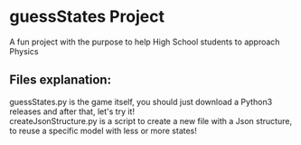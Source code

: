 # guessStates Project
A fun project with the purpose to help High School students to approach Physics

## Files explanation:
guessStates.py is the game itself, you should just download a Python3 releases and after that, let's try it!\
createJsonStructure.py is a script to create a new file with a Json structure, to reuse a specific model with less or more states! 
